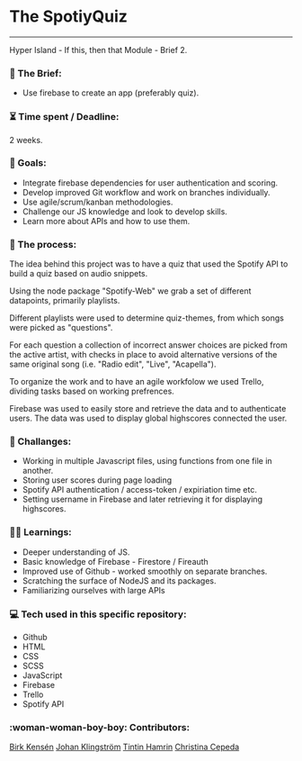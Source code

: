 # The SpotiyQuiz

---

Hyper Island - If this, then that Module - Brief 2.

### :open_file_folder: The Brief:

- Use firebase to create an app (preferably quiz).

### :hourglass_flowing_sand: Time spent / Deadline:

2 weeks.

### :dart: Goals:

- Integrate firebase dependencies for user authentication and scoring.
- Develop improved Git workflow and work on branches individually.
- Use agile/scrum/kanban methodologies.
- Challenge our JS knowledge and look to develop skills.
- Learn more about APIs and how to use them.

### :mechanical_arm: The process:

The idea behind this project was to have a quiz that used the Spotify API to build a quiz based on audio snippets.

Using the node package "Spotify-Web" we grab a set of different datapoints, primarily playlists.

Different playlists were used to determine quiz-themes, from which songs were picked as "questions".

For each question a collection of incorrect answer choices are picked from the active artist, with checks
in place to avoid alternative versions of the same original song (i.e. "Radio edit", "Live", "Acapella").

To organize the work and to have an agile workfolow we used Trello, dividing tasks based on working prefrences.

Firebase was used to easily store and retrieve the data and to authenticate users. The data was used to display global highscores connected the user.

### :grimacing: Challanges:

- Working in multiple Javascript files, using functions from one file in another.
- Storing user scores during page loading
- Spotify API authentication / access-token / expiriation time etc.
- Setting username in Firebase and later retrieving it for displaying highscores.

### :man_student: Learnings:

- Deeper understanding of JS.
- Basic knowledge of Firebase - Firestore / Fireauth
- Improved use of Github - worked smoothly on separate branches.
- Scratching the surface of NodeJS and its packages.
- Familiarizing ourselves with large APIs

### :computer: Tech used in this specific repository:

- Github
- HTML
- CSS
- SCSS
- JavaScript
- Firebase
- Trello
- Spotify API

### :woman-woman-boy-boy: Contributors:

[Birk Kensén](https://github.com/ChrisCepeda)
[Johan Klingström](https://github.com/maybelittlebitjk)
[Tintin Hamrin](https://github.com/TintinHamrin)
[Christina Cepeda](https://github.com/ChrisCepeda)
